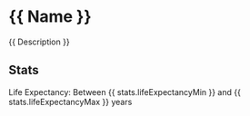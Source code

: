 # {{ Name }}

{{ Description }}


## Stats

Life Expectancy: Between {{ stats.lifeExpectancyMin }} and {{ stats.lifeExpectancyMax }} years
